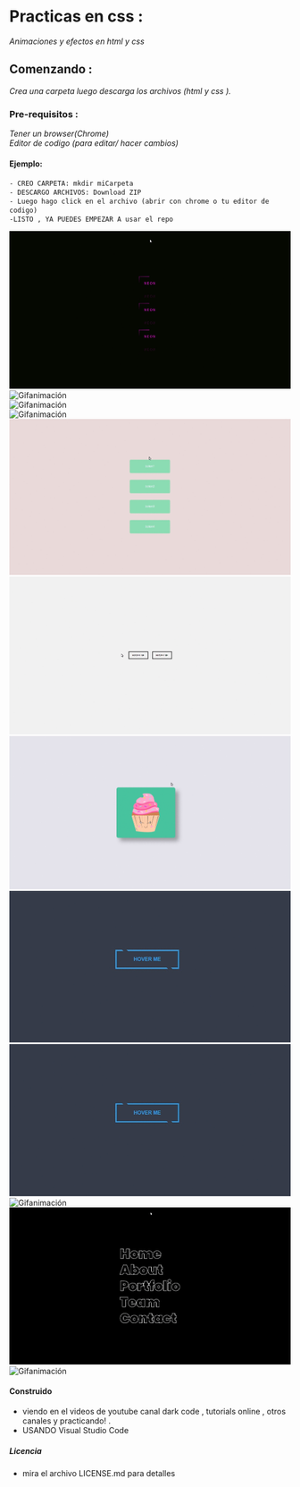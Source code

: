# Practicas en css :
 _Animaciones y efectos en html y css_

## Comenzando :
_Crea una carpeta luego descarga los archivos (html y css )._ 
 

### Pre-requisitos :
_Tener un browser(Chrome)_   
_Editor de codigo (para editar/ hacer cambios)_


#### Ejemplo:
```
- CREO CARPETA: mkdir miCarpeta   
- DESCARGO ARCHIVOS: Download ZIP  
- Luego hago click en el archivo (abrir con chrome o tu editor de codigo)  
-LISTO , YA PUEDES EMPEZAR A usar el repo
```


![Gifanimación ](https://github.com/alexandrajimenezc/Animaciones-y-efectos-css/blob/master/BUTTON%20neon.gif)  
![Gifanimación ](https://github.com/alexandrajimenezc/Animaciones-y-efectos-css/blob/master/animaci%C3%B3n%20caida.gif)  
![Gifanimación ](https://github.com/alexandrajimenezc/Animaciones-y-efectos-css/tree/master/animacionTextoBrillanteCss)  
![Gifanimación ](https://github.com/alexandrajimenezc/Animaciones-y-efectos-css/blob/master/animacionTrazoSVG.gif)  
![Gifanimación ](https://github.com/alexandrajimenezc/Animaciones-y-efectos-css/blob/master/botones%20sombras.gif)  
![Gifanimación ](https://github.com/alexandrajimenezc/Animaciones-y-efectos-css/blob/master/btn%20hover%20lado.gif)  
![Gifanimación ](https://github.com/alexandrajimenezc/Animaciones-y-efectos-css/blob/master/flipCard3D.gif)  
![Gifanimación ](https://github.com/alexandrajimenezc/Animaciones-y-efectos-css/blob/master/hovereffect%20card.gif)
![Gifanimación ](https://github.com/alexandrajimenezc/Animaciones-y-efectos-css/blob/master/hover%20me%20%20btn.gif)  
![Gifanimación ](https://github.com/alexandrajimenezc/Animaciones-y-efectos-css/blob/master/librito.gif)  
![Gifanimación ](https://github.com/alexandrajimenezc/Animaciones-y-efectos-css/blob/master/menu%20hover.gif)  
![Gifanimación ](https://github.com/alexandrajimenezc/Animaciones-y-efectos-css/blob/master/sombras.gif)  



  





#### Construido
 - viendo en el videos de youtube canal dark code , tutorials online , otros canales  y practicando!  .  
 - USANDO Visual Studio Code  


##### Licencia 
 - mira el archivo LICENSE.md para detalles
